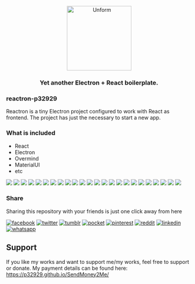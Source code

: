 <p align="center">
  <img src="resources/media/logo_title.png" height="175" width="175" alt="Unform" />
</p>

<h3 align="center">
  Yet another Electron + React boilerplate. 
</h3>

### reactron-p32929
Reactron is a tiny Electron project configured to work with React as frontend. The project has just the necessary to start a new app.

### What is included
* React
* Electron
* Overmind
* MaterialUI
* etc

[![](https://badgen.net/github/release/p32929/reactron-p32929)]() [![](https://badgen.net/github/release/p32929/reactron-p32929/stable)]() [![](https://badgen.net/github/tag/p32929/reactron-p32929)]() [![](https://badgen.net/github/watchers/p32929/reactron-p32929)]() [![](https://badgen.net/github/checks/p32929/reactron-p32929)]() [![](https://badgen.net/github/status/p32929/reactron-p32929)]() [![](https://badgen.net/github/stars/p32929/reactron-p32929)]() [![](https://badgen.net/github/forks/p32929/reactron-p32929)]() [![](https://badgen.net/github/issues/p32929/reactron-p32929)]() [![](https://badgen.net/github/open-issues/p32929/reactron-p32929)]() [![](https://badgen.net/github/closed-issues/p32929/reactron-p32929)]() [![](https://badgen.net/github/label-issues/p32929/reactron-p32929/help-wanted/open)]() [![](https://badgen.net/github/prs/p32929/reactron-p32929)]() [![](https://badgen.net/github/open-prs/p32929/reactron-p32929)]() [![](https://badgen.net/github/closed-prs/p32929/reactron-p32929)]() [![](https://badgen.net/github/merged-prs/p32929/reactron-p32929)]() [![](https://badgen.net/github/commits/p32929/reactron-p32929)]() [![](https://badgen.net/github/last-commit/p32929/reactron-p32929)]() [![](https://badgen.net/github/branches/p32929/reactron-p32929)]() [![](https://badgen.net/github/releases/p32929/reactron-p32929)]() [![](https://badgen.net/github/tags/p32929/reactron-p32929)]() [![](https://badgen.net/github/license/p32929/reactron-p32929)]() [![](https://badgen.net/github/contributors/p32929/reactron-p32929)]() [![](https://badgen.net/github/dependents-pkg/p32929/reactron-p32929)]() 

### Share
Sharing this repository with your friends is just one click away from here

[![facebook](https://image.flaticon.com/icons/png/32/124/124010.png)](https://www.facebook.com/sharer/sharer.php?u=https://github.com/p32929/reactron-p32929/)
[![twitter](https://image.flaticon.com/icons/png/32/124/124021.png)](https://twitter.com/intent/tweet?source=https://github.com/p32929/reactron-p32929/)
[![tumblr](https://image.flaticon.com/icons/png/32/124/124012.png)](https://www.tumblr.com/share?v=3&u=https://github.com/p32929/reactron-p32929/)
[![pocket](https://image.flaticon.com/icons/png/32/732/732238.png)](https://getpocket.com/save?url=https://github.com/p32929/reactron-p32929/)
[![pinterest](https://image.flaticon.com/icons/png/32/124/124039.png)](https://pinterest.com/pin/create/button/?url=https://github.com/p32929/reactron-p32929/)
[![reddit](https://image.flaticon.com/icons/png/32/2111/2111589.png)](https://www.reddit.com/submit?url=https://github.com/p32929/reactron-p32929/)
[![linkedin](https://image.flaticon.com/icons/png/32/1409/1409945.png)](https://www.linkedin.com/shareArticle?mini=true&url=https://github.com/p32929/reactron-p32929/)
[![whatsapp](https://image.flaticon.com/icons/png/32/733/733585.png)](https://api.whatsapp.com/send?text=https://github.com/p32929/reactron-p32929/)

## Support
If you like my works and want to support me/my works, feel free to support or donate. My payment details can be found here: https://p32929.github.io/SendMoney2Me/

